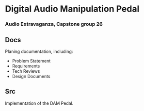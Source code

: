 # Digital Audio Manipulation Pedal
### Audio Extravaganza, Capstone group 26

## Docs

Planing documentation, including:
  - Problem Statement
  - Requirements
  - Tech Reviews
  - Design Documents

## Src
Implementation of the DAM Pedal.
